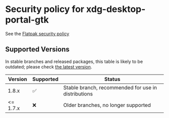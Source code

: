 # Security policy for xdg-desktop-portal-gtk

See the [Flatpak security policy](https://github.com/flatpak/flatpak/blob/master/SECURITY.md)

## Supported Versions

In stable branches and released packages, this table is likely to be outdated;
please check
[the latest version](https://github.com/flatpak/xdg-desktop-portal-gtk/blob/master/SECURITY.md).

| Version  | Supported          | Status
| -------- | ------------------ | -------------------------------------------------------------- |
| 1.8.x    | :white_check_mark: | Stable branch, recommended for use in distributions            |
| <= 1.7.x | :x:                | Older branches, no longer supported                            |
